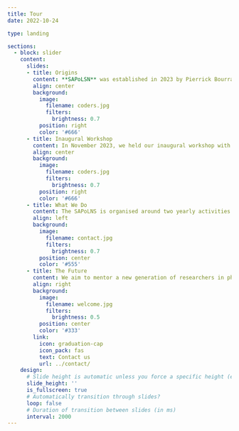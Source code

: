 ```yaml
---
title: Tour
date: 2022-10-24

type: landing

sections:
  - block: slider
    content:
      slides:
      - title: Origins
        content: **SAPoLSN** was established in 2023 by Pierrick Bourrat and Qiaoying Lu. Soon after, Mingjun Zhang and Tung-Ying Wu joined the innitiative. SAPoLNS was developed under the guidance of Professor Chuang Liu (Fudan University/CASIP) and Emeritus Professor Paul Griffiths.
        align: center
        background:
          image:
            filename: coders.jpg
            filters:
              brightness: 0.7
          position: right
          color: '#666'
      - title: Inaugural Workshop 
        content: In November 2023, we held our inaugural workshop with the generous funding of Paul Griffiths and the Agency & Ethics Macquarie Centre.
        align: center
        background:
          image:
            filename: coders.jpg
            filters:
              brightness: 0.7
          position: right
          color: '#666'
      - title: What We Do
        content: The SAPoLNS is organised around two yearly activities -- A summer school organised in turn by Macquarie, Peking and Fudan, and a workshop organised by CASIP.
        align: left
        background:
          image:
            filename: contact.jpg
            filters:
              brightness: 0.7
          position: center
          color: '#555'
      - title: The Future
        content: We aim to mentor a new generation of researchers in philosophy of life sciences and foster collaboration between philosophers working in China and Australia.
        align: right
        background:
          image:
            filename: welcome.jpg
            filters:
              brightness: 0.5
          position: center
          color: '#333'
        link:
          icon: graduation-cap
          icon_pack: fas
          text: Contact us
          url: ../contact/
    design:
      # Slide height is automatic unless you force a specific height (e.g. '400px')
      slide_height: ''
      is_fullscreen: true
      # Automatically transition through slides?
      loop: false
      # Duration of transition between slides (in ms)
      interval: 2000
---
```


